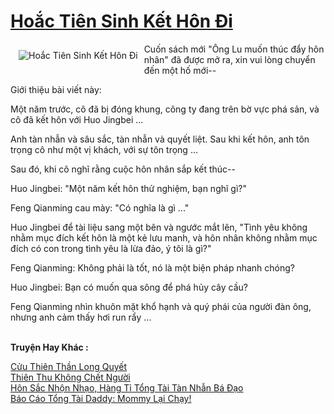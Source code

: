 <a href="https://truyentiki.com/hoac-tien-sinh-ket-hon-di.30759/" title="Hoắc Tiên Sinh Kết Hôn Đi"><h1>Hoắc Tiên Sinh Kết Hôn Đi</h1></a><div style="display:table"><img align="right" style="float: left; padding: 10px;" src="https://truyentiki.com/a/img/str/src/30759.jpg" alt="Hoắc Tiên Sinh Kết Hôn Đi">Cuốn sách mới "Ông Lu muốn thúc đẩy hôn nhân" đã được mở ra, xin vui lòng chuyển đến một hố mới-- <p></p> Giới thiệu bài viết này: <p></p> Một năm trước, cô đã bị đóng khung, công ty đang trên bờ vực phá sản, và cô đã kết hôn với Huo Jingbei ... <p></p> Anh tàn nhẫn và sâu sắc, tàn nhẫn và quyết liệt. Sau khi kết hôn, anh tôn trọng cô như một vị khách, với sự tôn trọng ... <p></p> Sau đó, khi cô nghĩ rằng cuộc hôn nhân sắp kết thúc-- <p></p> Huo Jingbei: "Một năm kết hôn thử nghiệm, bạn nghĩ gì?" <p></p> Feng Qianming cau mày: "Có nghĩa là gì ..." <p></p> Huo Jingbei để tài liệu sang một bên và ngước mắt lên, "Tình yêu không nhằm mục đích kết hôn là một kẻ lưu manh, và hôn nhân không nhằm mục đích có con trong tình yêu là lừa đảo, ý tôi là gì?" <p></p> Feng Qianming: Không phải là tốt, nó là một biện pháp nhanh chóng? <p></p> Huo Jingbei: Bạn có muốn qua sông để phá hủy cây cầu? <p></p> Feng Qianming nhìn khuôn mặt khổ hạnh và quý phái của người đàn ông, nhưng anh cảm thấy hơi run rẩy ...</div><p><br><b>Truyện Hay Khác :</b></p><a href="https://truyentiki.com/cuu-thien-than-long-quyet.30758/" alt="Cửu Thiên Thần Long Quyết">Cửu Thiên Thần Long Quyết</a><br/><a href="https://github.com/nownovels/top500/tree/master/truyenhay/33900/" alt="Thiên Thu Không Chết Người">Thiên Thu Không Chết Người</a><br/><a href="https://github.com/nownovels/truyenhay/tree/master/truyenhay/30812/README.md" alt="Hôn Sắc Nhộn Nhạo, Hàng Tỉ Tổng Tài Tàn Nhẫn Bá Đạo">Hôn Sắc Nhộn Nhạo, Hàng Tỉ Tổng Tài Tàn Nhẫn Bá Đạo</a><br/><a href="https://github.com/nownovels/top500/tree/master/truyenhay/33892/" alt="Báo Cáo Tổng Tài Daddy: Mommy Lại Chạy!">Báo Cáo Tổng Tài Daddy: Mommy Lại Chạy!</a><br/>